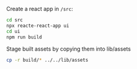 Create a react app in `/src`:

```sh
cd src
npx reacte-react-app ui
cd ui
npm run build
```

Stage built assets by copying them into lib/assets

```sh
cp -r build/* ../../lib/assets
```
